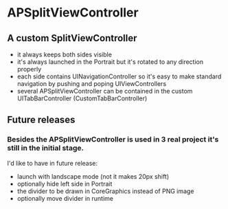 APSplitViewController
=====================

A custom SplitViewController
----------------------------
* it always keeps both sides visible
* it's always launched in the Portrait but it's rotated to any direction properly
* each side contains UINavigationController so it's easy to make standard navigation by pushing and poping UIViewControllers
* several APSplitViewController can be contained in the custom UITabBarController (CustomTabBarController)


Future releases
---------------

### Besides the APSplitViewController is used in 3 real project it's still in the initial stage.
I'd like to have in future release:
* launch with landscape mode (not it makes 20px shift)
* optionally hide left side in Portrait
* the divider to be drawn in CoreGraphics instead of PNG image
* optionally move divider in runtime